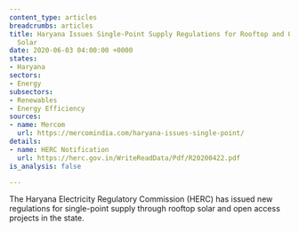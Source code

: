 ```yaml
---
content_type: articles
breadcrumbs: articles
title: Haryana Issues Single-Point Supply Regulations for Rooftop and Open Access
  Solar
date: 2020-06-03 04:00:00 +0000
states:
- Haryana
sectors:
- Energy
subsectors:
- Renewables
- Energy Efficiency
sources:
- name: Mercom
  url: https://mercomindia.com/haryana-issues-single-point/
details:
- name: HERC Notification
  url: https://herc.gov.in/WriteReadData/Pdf/R20200422.pdf
is_analysis: false

---
```

The Haryana Electricity Regulatory Commission (HERC) has issued new regulations for single-point supply through rooftop solar and open access projects in the state.